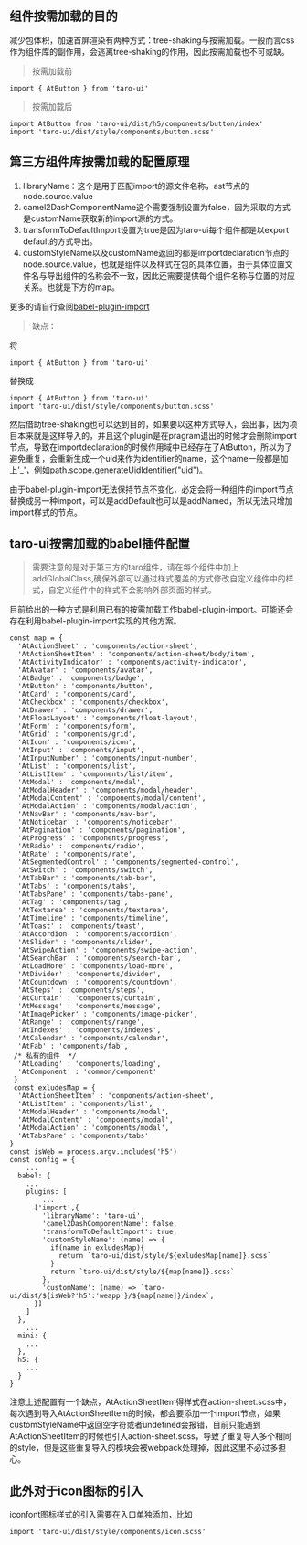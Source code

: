 ## 组件按需加载的目的
减少包体积，加速首屏渲染有两种方式：tree-shaking与按需加载。一般而言css作为组件库的副作用，会逃离tree-shaking的作用，因此按需加载也不可或缺。
> 按需加载前
```
import { AtButton } from 'taro-ui'
```

> 按需加载后
```
import AtButton from 'taro-ui/dist/h5/components/button/index'
import 'taro-ui/dist/style/components/button.scss'
```

## 第三方组件库按需加载的配置原理
1. libraryName：这个是用于匹配import的源文件名称，ast节点的node.source.value
2. camel2DashComponentName这个需要强制设置为false，因为采取的方式是customName获取新的import源的方式。
3. transformToDefaultImport设置为true是因为taro-ui每个组件都是以export default的方式导出。
4. customStyleName以及customName返回的都是importdeclaration节点的node.source.value，也就是组件以及样式在包的具体位置，由于具体位置文件名与导出组件的名称会不一致，因此还需要提供每个组件名称与位置的对应关系。也就是下方的map。

更多的请自行查阅[babel-plugin-import](https://github.com/ant-design/babel-plugin-import)

> 缺点：

将
```
import { AtButton } from 'taro-ui'
```
替换成
```
import { AtButton } from 'taro-ui'
import 'taro-ui/dist/style/components/button.scss'
```
然后借助tree-shaking也可以达到目的，如果要以这种方式导入，会出事，因为项目本来就是这样导入的，并且这个plugin是在pragram退出的时候才会删除import节点，导致在importdeclaration的时候作用域中已经存在了AtButton，所以为了避免重复，会重新生成一个uid来作为identifier的name，这个name一般都是加上'_'，例如path.scope.generateUidIdentifier("uid")。

由于babel-plugin-import无法保持节点不变化，必定会将一种组件的import节点替换成另一种import，可以是addDefault也可以是addNamed，所以无法只增加import样式的节点。

## taro-ui按需加载的babel插件配置
> 需要注意的是对于第三方的taro组件，请在每个组件中加上addGlobalClass,确保外部可以通过样式覆盖的方式修改自定义组件中的样式，自定义组件中的样式不会影响外部页面的样式。

目前给出的一种方式是利用已有的按需加载工作babel-plugin-import。可能还会存在利用babel-plugin-import实现的其他方案。
```
const map = {
  'AtActionSheet' : 'components/action-sheet',
  'AtActionSheetItem' : 'components/action-sheet/body/item',
  'AtActivityIndicator' : 'components/activity-indicator',
  'AtAvatar' : 'components/avatar',
  'AtBadge' : 'components/badge',
  'AtButton' : 'components/button',
  'AtCard' : 'components/card',
  'AtCheckbox' : 'components/checkbox',
  'AtDrawer' : 'components/drawer',
  'AtFloatLayout' : 'components/float-layout',
  'AtForm' : 'components/form',
  'AtGrid' : 'components/grid',
  'AtIcon' : 'components/icon',
  'AtInput' : 'components/input',
  'AtInputNumber' : 'components/input-number',
  'AtList' : 'components/list',
  'AtListItem' : 'components/list/item',
  'AtModal' : 'components/modal',
  'AtModalHeader' : 'components/modal/header',
  'AtModalContent' : 'components/modal/content',
  'AtModalAction' : 'components/modal/action',
  'AtNavBar' : 'components/nav-bar',
  'AtNoticebar' : 'components/noticebar',
  'AtPagination' : 'components/pagination',
  'AtProgress' : 'components/progress',
  'AtRadio' : 'components/radio',
  'AtRate' : 'components/rate',
  'AtSegmentedControl' : 'components/segmented-control',
  'AtSwitch' : 'components/switch',
  'AtTabBar' : 'components/tab-bar',
  'AtTabs' : 'components/tabs',
  'AtTabsPane' : 'components/tabs-pane',
  'AtTag' : 'components/tag',
  'AtTextarea' : 'components/textarea',
  'AtTimeline' : 'components/timeline',
  'AtToast' : 'components/toast',
  'AtAccordion' : 'components/accordion',
  'AtSlider' : 'components/slider',
  'AtSwipeAction' : 'components/swipe-action',
  'AtSearchBar' : 'components/search-bar',
  'AtLoadMore' : 'components/load-more',
  'AtDivider' : 'components/divider',
  'AtCountdown' : 'components/countdown',
  'AtSteps' : 'components/steps',
  'AtCurtain' : 'components/curtain',
  'AtMessage' : 'components/message',
  'AtImagePicker' : 'components/image-picker',
  'AtRange' : 'components/range',
  'AtIndexes' : 'components/indexes',
  'AtCalendar' : 'components/calendar',
  'AtFab' : 'components/fab',
 /* 私有的组件  */
  'AtLoading' : 'components/loading',
  'AtComponent' : 'common/component'
 }
 const exludesMap = {
  'AtActionSheetItem' : 'components/action-sheet',
  'AtListItem' : 'components/list',
  'AtModalHeader' : 'components/modal',
  'AtModalContent' : 'components/modal',
  'AtModalAction' : 'components/modal',
  'AtTabsPane' : 'components/tabs'
}
const isWeb = process.argv.includes('h5')
const config = {
    ...
  babel: {
    ...
    plugins: [
        ...
      ['import',{
        'libraryName': 'taro-ui',
        'camel2DashComponentName': false,
        'transformToDefaultImport': true,
        'customStyleName': (name) => {
          if(name in exludesMap){
            return `taro-ui/dist/style/${exludesMap[name]}.scss`
          }
          return `taro-ui/dist/style/${map[name]}.scss`
        },
        'customName': (name) => `taro-ui/dist/${isWeb?'h5':'weapp'}/${map[name]}/index`,
      }]
    ]
  },
    ...
  mini: {
    ...
  },
  h5: {
    ...
  }
}

```

注意上述配置有一个缺点，AtActionSheetItem得样式在action-sheet.scss中，每次遇到导入AtActionSheetItem的时候，都会要添加一个import节点，如果customStyleName中返回空字符或者undefined会报错，目前只能遇到AtActionSheetItem的时候也引入action-sheet.scss，导致了重复导入多个相同的style，但是这些重复导入的模块会被webpack处理掉，因此这里不必过多担心。

## 此外对于icon图标的引入
iconfont图标样式的引入需要在入口单独添加，比如
```
import 'taro-ui/dist/style/components/icon.scss'
```